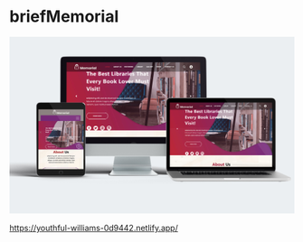 # briefMemorial
<img src="TEMPLATE/MOCKUP.jpg" alt="mockup">


https://youthful-williams-0d9442.netlify.app/
